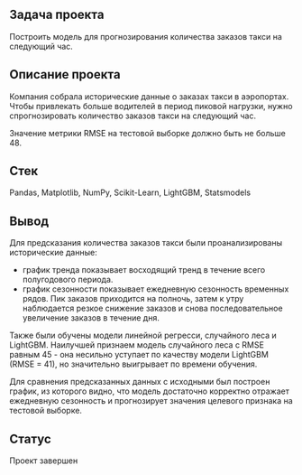 ## Задача проекта
Построить модель для прогнозирования количества заказов такси на следующий час.

## Описание проекта
Компания собрала исторические данные о заказах такси в аэропортах. Чтобы привлекать больше водителей в период пиковой нагрузки, нужно спрогнозировать количество заказов такси на следующий час. 

Значение метрики RMSE на тестовой выборке должно быть не больше 48.

## Стек
Pandas, Matplotlib, NumPy, Scikit-Learn, LightGBM, Statsmodels 

## Вывод
Для предсказания количества заказов такси были проанализированы исторические данные:

- график тренда показывает восходящий тренд в течение всего полугодового периода.
- график сезонности показывает ежедневную сезонность временных рядов. Пик заказов приходится на полночь, затем к утру наблюдается резкое снижение заказов и снова последовательное увеличение заказов в течение дня.

Также были обучены модели линейной регресси, случайного леса и LightGBM. Наилучшей признаем модель случайного леса с RMSE равным 45 - она несильно уступает по качеству модели LightGBM (RMSE = 41), но значительно выигрывает по времени обучения.

Для сравнения предсказанных данных с исходными был построен график, из которого видно, что модель достаточно корректно отражает ежедневную сезонность и прогнозирует значения целевого признака на тестовой выборке.

## Статус
Проект завершен
